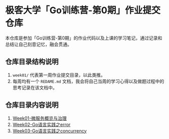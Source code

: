 # 极客大学「Go训练营-第0期」作业提交仓库

本仓库是参加「Go训练营-第0期」的作业代码以及上课的学习笔记，通过记录和总结让自己刻意记忆，融会贯通。


## 仓库目录结构说明

1. `week01/` 代表第一周作业提交目录，以此类推。
2. 每周均有一个 `REDAME.md` 文档，我会将自己当周的学习心得以及做题过程中的思考记录在该文档中。

## 仓库目录内容说明

1. [Week01-微服务概览与治理](Week01)
2. [Week02-Go语言实践之error](Week02/note.md)
3. [Week03-Go语言实践之concurrency](Week03/note.md)


